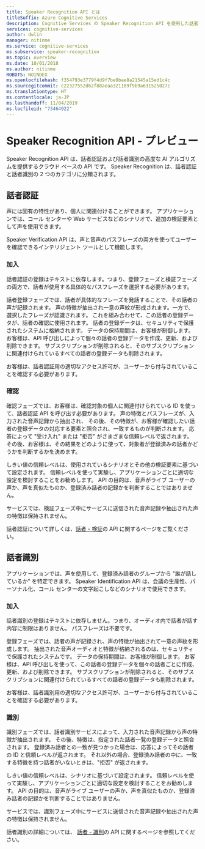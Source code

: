 ```yaml
---
title: Speaker Recognition API とは
titleSuffix: Azure Cognitive Services
description: Cognitive Services の Speaker Recognition API を使用した話者認証および話者識別。
services: cognitive-services
author: dwlin
manager: nitinme
ms.service: cognitive-services
ms.subservice: speaker-recognition
ms.topic: overview
ms.date: 10/01/2018
ms.author: nitinme
ROBOTS: NOINDEX
ms.openlocfilehash: f354793e3779f4d9f7be9bae8a21545a15ed1c4c
ms.sourcegitcommit: c22327552d62f88aeaa321189f9b9a631525027c
ms.translationtype: HT
ms.contentlocale: ja-JP
ms.lasthandoff: 11/04/2019
ms.locfileid: "73464922"
---
```

# <a name="speaker-recognition-api---preview"></a>Speaker Recognition API - プレビュー

Speaker Recognition API は、話者認証および話者識別の高度な AI アルゴリズムを提供するクラウド ベースの API です。 Speaker Recognition は、話者認証と話者識別の 2 つのカテゴリに分類されます。

## <a name="speaker-verification"></a>話者認証

声には固有の特性があり、個人に関連付けることができます。  アプリケーションでは、コール センターや Web サービスなどのシナリオで、追加の検証要素として声を使用できます。

Speaker Verification API は、声と音声のパスフレーズの両方を使ってユーザーを確認できるインテリジェント ツールとして機能します。

### <a name="enrollment"></a>加入

話者認証の登録はテキストに依存します。つまり、登録フェーズと検証フェーズの両方で、話者が使用する具体的なパスフレーズを選択する必要があります。

話者登録フェーズでは、話者が具体的なフレーズを発話することで、その話者の声が記録されます。 声の特徴が抽出され一意の声紋が形成されます。一方で、選択したフレーズが認識されます。 これを組み合わせて、この話者の登録データが、話者の確認に使用されます。 話者の登録データは、セキュリティで保護されたシステムに格納されます。 データの保持期間は、お客様が制御します。 お客様は、API 呼び出しによって個々の話者の登録データを作成、更新、および削除できます。  サブスクリプションが削除されると、そのサブスクリプションに関連付けられているすべての話者の登録データも削除されます。

お客様は、話者認証用の適切なアクセス許可が、ユーザーから付与されていることを確認する必要があります。

### <a name="verification"></a>確認

確認フェーズでは、お客様は、確認対象の個人に関連付けられている ID を使って、話者認証 API を呼び出す必要があります。  声の特徴とパスフレーズが、入力された音声記録から抽出され、 その後、その特徴が、お客様が確認したい話者の登録データの対応する要素と照合され、一致するものが判断されます。  応答によって "受け入れ" または "拒否" がさまざまな信頼レベルで返されます。  その後、お客様は、その結果をどのように使って、対象者が登録済みの話者かどうかを判断するかを決めます。

しきい値の信頼レベルは、使用されているシナリオとその他の検証要素に基づいて設定されます。 信頼レベルを使って実験し、アプリケーションごとに適切な設定を検討することをお勧めします。 API の目的は、音声がライブ ユーザーの声か、声を真似たものか、登録済み話者の記録かを判断することではありません。

サービスでは、検証フェーズ中にサービスに送信された音声記録や抽出された声の特徴は保持されません。

話者認証について詳しくは、[話者 - 検証](https://westus.dev.cognitive.microsoft.com/docs/services/563309b6778daf02acc0a508/operations/563309b7778daf06340c9652)の API に関するページをご覧ください。

## <a name="speaker-identification"></a>話者識別

アプリケーションでは、声を使用して、登録済み話者のグループから "誰が話しているか" を特定できます。 Speaker Identification API は、会議の生産性、パーソナル化、コール センターの文字起こしなどのシナリオで使用できます。

### <a name="enrollment"></a>加入

話者識別の登録はテキストに依存しません。つまり、オーディオ内で話者が話す内容に制限はありません。 パスフレーズは不要です。

登録フェーズでは、話者の声が記録され、声の特徴が抽出されて一意の声紋を形成します。 抽出された音声オーディオと特徴が格納されるのは、セキュリティで保護されたシステムです。 データの保持期間は、お客様が制御します。 お客様は、API 呼び出しを使って、この話者の登録データを個々の話者ごとに作成、更新、および削除できます。 サブスクリプションが削除されると、そのサブスクリプションに関連付けられているすべての話者の登録データも削除されます。

お客様は、話者識別用の適切なアクセス許可が、ユーザーから付与されていることを確認する必要があります。

### <a name="identification"></a>識別

識別フェーズでは、話者識別サービスによって、入力された音声記録から声の特徴が抽出されます。 その後、特徴は、指定された話者一覧の登録データと照合されます。 登録済み話者との一致が見つかった場合は、応答によってその話者の ID と信頼レベルが返されます。  それ以外の場合、登録済み話者の中に、一致する特徴を持つ話者がいないときは、"拒否" が返されます。

しきい値の信頼レベルは、シナリオに基づいて設定されます。 信頼レベルを使って実験し、アプリケーションごとに適切な設定を検討することをお勧めします。 API の目的は、音声がライブ ユーザーの声か、声を真似たものか、登録済み話者の記録かを判断することではありません。

サービスでは、識別フェーズ中にサービスに送信された音声記録や抽出された声の特徴は保持されません。

話者識別の詳細については、 [話者 - 識別](https://westus.dev.cognitive.microsoft.com/docs/services/563309b6778daf02acc0a508/operations/5645c068e597ed22ec38f42e)の API に関するページを参照してください。
